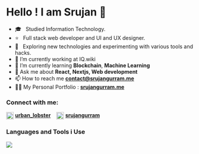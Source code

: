 # Hello !  I am Srujan 👋

- 🎓 &nbsp; Studied Information Technology.
- ⭐ &nbsp; Full stack web developer and UI and UX designer.
- 🤔 &nbsp; Exploring new technologies and experimenting with various tools and hacks.
- 💼 I’m currently working at IQ.wiki
- 🌱 I’m currently learning **Blockchain**, **Machine Learning**
- 💬 Ask me about **React, Nextjs, Web development**
- 📫 How to reach me **contact@srujangurram.me**
- 👨‍💻 My Personal Portfolio : **[srujangurram.me](https://srujangurram.me)**

### Connect with me:
<p align="left">
<img align="center" src="https://cdn.iconscout.com/icon/free/png-256/twitter-44-125621.png" alt="real_srujan" height="20" width="20" />&nbsp<a href="https://twitter.com/urban_lobster" target="blank"><b>urban_lobster</b></a> &nbsp&nbsp
<img align="center" src="https://cdn.iconscout.com/icon/free/png-256/linkedin-162-498418.png" alt="srujangurram" height="20" width="20" />&nbsp<a href="https://linkedin.com/in/srujangurram" target="blank"><b>srujangurram</b></a>
</p>

### Languages and Tools i Use

![](https://skillicons.dev/icons?i=react,nextjs,redux,js,ts,figma,html,css,emotion,tailwind,mongodb,postgres,py,java,c,r,regex,svelte,wordpress,nodejs,deno,vscode,netlify,heroku,express,graphql,github,git,firebase)
